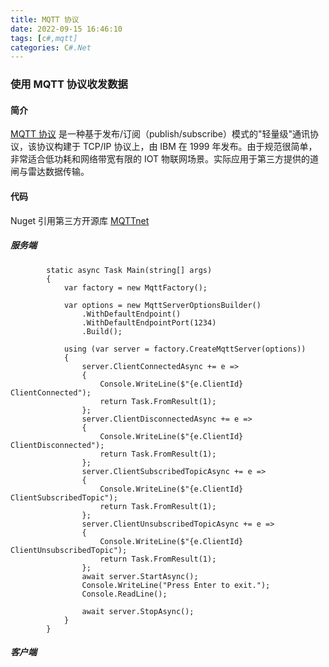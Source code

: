 ```yaml
---
title: MQTT 协议
date: 2022-09-15 16:46:10
tags: [c#,mqtt]
categories: C#.Net
---
```

### 使用 MQTT 协议收发数据
<!-- more -->
#### 简介
[MQTT 协议](https://www.runoob.com/w3cnote/mqtt-intro.html) 是一种基于发布/订阅（publish/subscribe）模式的"轻量级"通讯协议，该协议构建于 TCP/IP 协议上，由 IBM 在 1999 年发布。由于规范很简单，非常适合低功耗和网络带宽有限的 IOT 物联网场景。实际应用于第三方提供的道闸与雷达数据传输。

#### 代码
Nuget 引用第三方开源库 [MQTTnet](https://github.com/dotnet/MQTTnet)
##### 服务端
``` CSharp
        static async Task Main(string[] args)
        {
            var factory = new MqttFactory();

            var options = new MqttServerOptionsBuilder()
                .WithDefaultEndpoint()
                .WithDefaultEndpointPort(1234)
                .Build();

            using (var server = factory.CreateMqttServer(options))
            {
                server.ClientConnectedAsync += e =>
                {
                    Console.WriteLine($"{e.ClientId} ClientConnected");
                    return Task.FromResult(1);
                };
                server.ClientDisconnectedAsync += e =>
                {
                    Console.WriteLine($"{e.ClientId} ClientDisconnected");
                    return Task.FromResult(1);
                };
                server.ClientSubscribedTopicAsync += e =>
                {
                    Console.WriteLine($"{e.ClientId} ClientSubscribedTopic");
                    return Task.FromResult(1);
                };
                server.ClientUnsubscribedTopicAsync += e =>
                {
                    Console.WriteLine($"{e.ClientId} ClientUnsubscribedTopic");
                    return Task.FromResult(1);
                };
                await server.StartAsync();
                Console.WriteLine("Press Enter to exit.");
                Console.ReadLine();

                await server.StopAsync();
            }
        }
```

##### 客户端
``` CSharp

```